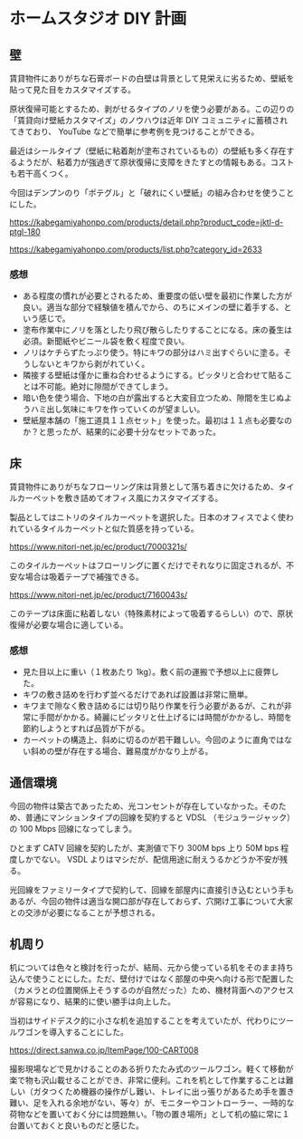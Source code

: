 # ホームスタジオ DIY 計画

## 壁

賃貸物件にありがちな石膏ボードの白壁は背景として見栄えに劣るため、壁紙を貼って見た目をカスタマイズする。

原状復帰可能とするため、剥がせるタイプのノリを使う必要がある。この辺りの「賃貸向け壁紙カスタマイズ」のノウハウは近年 DIY コミュニティに蓄積されてきており、 YouTube などで簡単に参考例を見つけることができる。

最近はシールタイプ（壁紙に粘着剤が塗布されているもの）の壁紙も多く存在するようだが、粘着力が強過ぎて原状復帰に支障をきたすとの情報もある。コストも若干高くつく。

今回はデンプンのり「ポテグル」と「破れにくい壁紙」の組み合わせを使うことにした。

https://kabegamiyahonpo.com/products/detail.php?product_code=jktl-d-ptgl-180

https://kabegamiyahonpo.com/products/list.php?category_id=2633

### 感想

- ある程度の慣れが必要とされるため、重要度の低い壁を最初に作業した方が良い。適当な部分で経験値を積んでから、のちにメインの壁に着手する、という感じで。
- 塗布作業中にノリを落としたり飛び散らしたりすることになる。床の養生は必須。新聞紙やビニール袋を敷く程度で良い。
- ノリはケチらずたっぷり使う。特にキワの部分はハミ出すぐらいに塗る。そうしないとキワから剥がれていく。
- 隣接する壁紙は僅かに重ね合わせるようにする。ピッタリと合わせて貼ることは不可能。絶対に隙間ができてしまう。
- 暗い色を使う場合、下地の白が露出すると大変目立つため、隙間を生じぬようハミ出し気味にキワを作っていくのが望ましい。
- 壁紙屋本舗の「施工道具１１点セット」を使った。最初は１１点も必要なのか？と思ったが、結果的に必要十分なセットであった。

## 床

賃貸物件にありがちなフローリング床は背景として落ち着きに欠けるため、タイルカーペットを敷き詰めてオフィス風にカスタマイズする。

製品としてはニトリのタイルカーペットを選択した。日本のオフィスでよく使われているタイルカーペットと似た質感を持っている。

https://www.nitori-net.jp/ec/product/7000321s/

このタイルカーペットはフローリングに置くだけでそれなりに固定されるが、不安な場合は吸着テープで補強できる。

https://www.nitori-net.jp/ec/product/7160043s/

このテープは床面に粘着しない（特殊素材によって吸着するらしい）ので、原状復帰が必要な場合に適している。

### 感想

- 見た目以上に重い（１枚あたり 1kg）。敷く前の運搬で予想以上に疲弊した。
- キワの敷き詰めを行わず並べるだけであれば設置は非常に簡単。
- キワまで隙なく敷き詰めるには切り貼り作業を行う必要があるが、これが非常に手間がかかる。綺麗にピッタリと仕上げるには時間がかかるし、時間を節約しようとすれば品質が下がる。
- カーペットの構造上、斜めに切るのが若干難しい。今回のように直角ではない斜めの壁が存在する場合、難易度がかなり上がる。

## 通信環境

今回の物件は築古であったため、光コンセントが存在していなかった。そのため、普通にマンションタイプの回線を契約すると VDSL （モジュラージャック）の 100 Mbps 回線になってしまう。

ひとまず CATV 回線を契約したが、実測値で下り 300M bps 上り 50M bps 程度しかでない。 VSDL よりはマシだが、配信用途に耐えうるかどうか不安が残る。

光回線をファミリータイプで契約して、回線を部屋内に直接引き込むという手もあるが、今回の物件は適当な開口部が存在しておらず、穴開け工事について大家との交渉が必要になることが予想される。

## 机周り

机については色々と検討を行ったが、結局、元から使っている机をそのまま持ち込んで使うことにした。ただ、壁付けではなく部屋の中央へ向ける形で配置した（カメラとの位置関係上そうするのが自然だった）ため、機材背面へのアクセスが容易になり、結果的に使い勝手は向上した。

当初はサイドデスク的に小さな机を追加することを考えていたが、代わりにツールワゴンを導入することにした。

https://direct.sanwa.co.jp/ItemPage/100-CART008

撮影現場などで見かけることのある折りたたみ式のツールワゴン。軽くて移動が楽で物も沢山載せることができ、非常に便利。これを机として作業することは難しい（ガタつくため機器の操作がし難い、トレイに出っ張りがあるため手を置き難い、足を入れる余地がない、等々）が、モニターやコントローラー、一時的な荷物などを置いておく分には問題無い。「物の置き場所」として机の脇に常に１台置いておくと良いものだと感じた。

